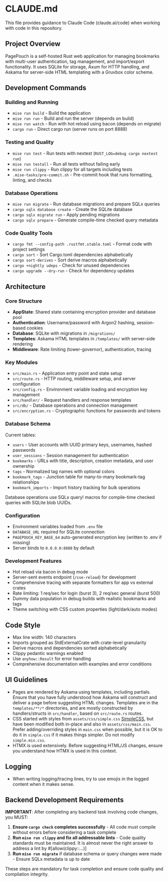 # CLAUDE.md

This file provides guidance to Claude Code (claude.ai/code) when working with code in this repository.

## Project Overview

PagePouch is a self-hosted Rust web application for managing bookmarks with multi-user authentication, tag management, and import/export functionality. It uses SQLite for storage, Axum for HTTP handling, and Askama for server-side HTML templating with a Gruvbox color scheme.

## Development Commands

### Building and Running

- `mise run build` - Build the application
- `mise run run` - Build and run the server (depends on build)
- `mise run watch` - Run with hot reload using bacon (depends on migrate)
- `cargo run` - Direct cargo run (server runs on port 8888)

### Testing and Quality

- `mise run test` - Run tests with nextest (`RUST_LOG=debug cargo nextest run`)
- `mise run testall` - Run all tests without failing early
- `mise run clippy` - Run clippy for all targets including tests
- `.mise-tasks/pre-commit.sh` - Pre-commit hook that runs formatting, linting, and checks

### Database Operations

- `mise run migrate` - Run database migrations and prepare SQLx queries
- `cargo sqlx database create` - Create the SQLite database
- `cargo sqlx migrate run` - Apply pending migrations
- `cargo sqlx prepare` - Generate compile-time checked query metadata

### Code Quality Tools

- `cargo fmt --config-path .rustfmt.stable.toml` - Format code with project settings
- `cargo sort` - Sort Cargo.toml dependencies alphabetically
- `cargo sort-derives` - Sort derive macros alphabetically
- `cargo +nightly udeps` - Check for unused dependencies
- `cargo upgrade --dry-run` - Check for dependency updates

## Architecture

### Core Structure

- **AppState**: Shared state containing encryption provider and database pool
- **Authentication**: Username/password with Argon2 hashing, session-based cookies
- **Database**: SQLite with migrations in `/migrations/`
- **Templates**: Askama HTML templates in `/templates/` with server-side rendering
- **Middleware**: Rate limiting (tower-governor), authentication, tracing

### Key Modules

- `src/main.rs` - Application entry point and state setup
- `src/route.rs` - HTTP routing, middleware setup, and server configuration
- `src/config.rs` - Environment variable loading and encryption key management
- `src/handler/` - Request handlers and response templates
- `src/db/` - Database operations and connection management
- `src/encryption.rs` - Cryptographic functions for passwords and tokens

### Database Schema

Current tables:

- `users` - User accounts with UUID primary keys, usernames, hashed passwords
- `user_sessions` - Session management for authentication
- `bookmarks` - URLs with title, description, creation metadata, and user ownership
- `tags` - Normalized tag names with optional colors
- `bookmark_tags` - Junction table for many-to-many bookmark-tag relationships
- `bookmark_imports` - Import history tracking for bulk operations

Database operations use SQLx query! macros for compile-time checked queries with SQLite blob UUIDs.

### Configuration

- Environment variables loaded from `.env` file
- `DATABASE_URL` required for SQLite connection
- `PAGEPOUCH_KEY_BASE_64` auto-generated encryption key (written to .env if missing)
- Server binds to `0.0.0.0:8888` by default

### Development Features

- Hot reload via bacon in debug mode
- Server-sent events endpoint (`/sse-reload`) for development
- Comprehensive tracing with separate formatters for app vs external crates
- Rate limiting: 1 req/sec for login (burst 3), 2 req/sec general (burst 500)
- Dummy data population in debug builds with realistic bookmarks and tags
- Theme switching with CSS custom properties (light/dark/auto modes)

## Code Style

- Max line width: 140 characters
- Imports grouped as StdExternalCrate with crate-level granularity
- Derive macros and dependencies sorted alphabetically
- Clippy pedantic warnings enabled
- Use `anyhow::Result` for error handling
- Comprehensive documentation with examples and error conditions

## UI Guidelines

- Pages are rendered by Askama using templates, including partials. Ensure that you have fully understood how
  Askama will construct and deliver a page before suggesting HTML changes. Templates are in the `templates/**/*` directories,
  and are mostly constructed by handlers/structs in `src/handler`, based on `src/route.rs` routes.
- CSS started with styles from `assets/css/simple.css` [SimpleCSS](https://simplecss.org), but have been modified
  both in-place and also in `assets/css/main.css`. Prefer adding/overriding styles in `main.css` when possible, but it
  is OK to do it in `simple.css` if it makes things simpler. Do not modify `simple.min.css`.
- HTMX is used extensively. Before suggesting HTML/JS changes, ensure you understand how HTMX is used in this context.

## Logging

- When writing logging/tracing lines, try to use emojis in the logged content when it makes sense.

## Backend Development Requirements

**IMPORTANT**: After completing any backend task involving code changes, you MUST:

1. **Ensure `cargo check` completes successfully** - All code must compile without errors before considering a task complete
2. **Run `mise run clippy` and fix all addressable lints** - Code quality standards must be maintained. It is almost never the right answer to address a lint by #[allow(clippy::...)]
3. **Run `mise run migrate`** if database schema or query changes were made - Ensure SQLx metadata is up to date

These steps are mandatory for task completion and ensure code quality and compilation integrity.
